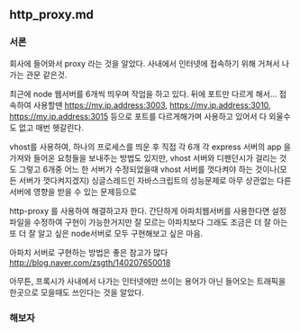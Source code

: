## http_proxy.md

### 서론
회사에 들어와서 proxy 라는 것을 알았다. 사내에서 인터넷에 접속하기 위해 거쳐서 나가는 관문 같은것.

최근에 node 웹서버를 6개씩 띄우며 작업을 하고 있다. 뒤에 포트만 다르게 해서...
접속하여 사용할땐 https://my.ip.address:3003, https://my.ip.address:3010, https://my.ip.address:3015 등으로
포트를 다르게해가며 사용하고 있어서 다 외울수도 없고 매번 헷갈린다.

vhost를 사용하여, 하나의 프로세스를 띄운 후 직접 각 6개 각 express 서버의 app 을 가져와
들어온 요청들을 보내주는 방법도 있지만, vhost 서버와 디펜던시가 걸리는 것도 그렇고 6개중 어느 한 서버가 수정되었을때
vhost 서버를 껏다켜야 하는 것이나(모든 서버가 껏다켜지겠지) 싱글스레드인 자바스크립트의 성능문제로 아무 상관없는 다른 서버에 영향을 받을 수 있는 문제등으로

http-proxy 를 사용하여 해결하고자 한다.
간단하게 아파치웹서버를 사용한다면 설정파일을 수정하여 구현이 가능한거지만
잘 모르는 아파치보다 그래도 조금은 더 잘 아는 또 더 잘 알고 싶은 node서버로 모두 구현해보고 싶은 마음.

아파치 서버로 구현하는 방법은 좋은 참고가 많다
http://blog.naver.com/zsgth/140207650018

아무튼,
프록시가 사내에서 나가는 인터넷에만 쓰이는 용어가 아닌 들어오는 트래픽을 한곳으로 모을때도 쓰인다는 것을 알았다.


### 해보자

